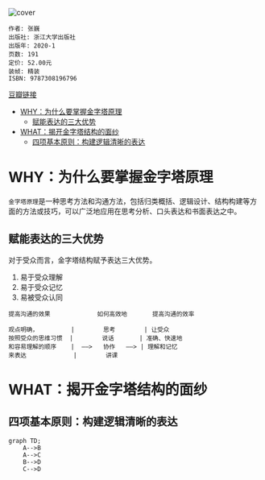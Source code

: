 ![cover](https://img1.doubanio.com/view/subject/s/public/s33549349.jpg)

    作者: 张巍
    出版社: 浙江大学出版社
    出版年: 2020-1
    页数: 191
    定价: 52.00元
    装帧: 精装
    ISBN: 9787308196796

[豆瓣链接](https://book.douban.com/subject/34933227/)

- [WHY：为什么要掌握金字塔原理](#why为什么要掌握金字塔原理)
  - [赋能表达的三大优势](#赋能表达的三大优势)
- [WHAT：揭开金字塔结构的面纱](#what揭开金字塔结构的面纱)
  - [四项基本原则：构建逻辑清晰的表达](#四项基本原则构建逻辑清晰的表达)

# WHY：为什么要掌握金字塔原理
`金字塔原理`是一种思考方法和沟通方法，包括归类概括、逻辑设计、结构构建等方面的方法或技巧，可以广泛地应用在思考分析、口头表达和书面表达之中。

## 赋能表达的三大优势
对于受众而言，金字塔结构赋予表达三大优势。

1. 易于受众理解
2. 易于受众记忆
3. 易被受众认同

```
提高沟通的效果             如何高效地       提高沟通的效率

观点明确，         |        思考        | 让受众  
按照受众的思维习惯  |        说话       | 准确、快速地
和容易理解的顺序    |  ——>   协作   ——> | 理解和记忆
来表达             |        讲课
```

# WHAT：揭开金字塔结构的面纱
## 四项基本原则：构建逻辑清晰的表达








```mermaid
graph TD;
    A-->B
    A-->C
    B-->D
    C-->D
```



















































































